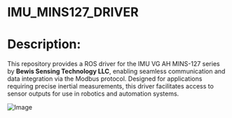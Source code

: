 # IMU_MINS127_DRIVER

# Description:
This repository provides a ROS driver for the IMU VG AH MINS-127 series by **Bewis Sensing Technology LLC**, enabling seamless communication and data integration via the Modbus protocol. Designed for applications requiring precise inertial measurements, this driver facilitates access to sensor outputs for use in robotics and automation systems.

![Image](https://github.com/user-attachments/assets/451047ab-bae7-4490-8b6e-b23842524a75)
